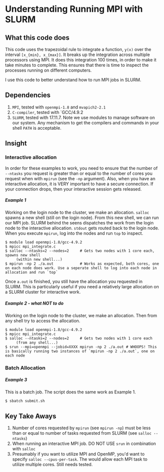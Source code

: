 # Understanding Running MPI with SLURM

## What this code does
This code uses the trapezoidal rule to integrate a function, `y(x)` over the interval
`[x_{min}, x_{max}]`. It breaks up the integration across multiple processors using
MPI. It does this integration 100 times, in order to make it take minutes to
complete. This ensures that there is time to inspect the processes running on 
different computers.

I use this code to better understand how to run MPI jobs in SLURM.

## Dependencies
1. `MPI`, tested with `openmpi-1.8` and `mvapich2-2.1`
2. `C-compiler`, tested with `GCC/4.9.2
3. `SLURM`, tested with 17.11.7.
Note we use modules to manage software on our system. Any mechanism to get the 
compilers and commands in your shell `PATH` is acceptable.


## Insight
### Interactive allocation
In order for these examples to work, you need to ensure that the number of
`--ntasks` you request is greater than or equal to the number of cores you request
when with `mpirun` (see the `-np` argument). Also, when you have an interactive
allocation, it is VERY important to have a secure connection. If your connection
drops, then your interactive session gets released.

##### Example 1
Working on the login node to the cluster, we make an allocation.
`salloc` spawns a new shell (still on the login node). From this new shell, we can
run our MPI job. SLURM behind the seens dispatches the work from the login node
to the interactive allocation. `stdout` gets routed back to the login node.
When you execute `mpirun`, log into the nodes and run `top` to inspect.

    $ module load openmpi-1.8/gcc-4.9.2
    $ mpicc mpi_integrate.c 
    $ salloc --ntasks=2 --nodes=2     # Gets two nodes with 1 core each, spawns new shell
         (within new shell...)       
    $ mpirun -np 2 ./a.out            # Works as expected, both cores, one on each node does work. Use a seperate shell to log into each node in allocation and run `top`

Once `a.out` is finished, you still have the allocation you requested in SLURM. 
This is particularly useful if you need a relatively large allocation on a SLURM
cluster for interactive work. 


##### Example 2 - what NOT to do
Working on the login node to the cluster, we make an allocation. Then from any shell
try to access the allocation.

    $ module load openmpi-1.8/gcc-4.9.2
    $ mpicc mpi_integrate.c 
    $ salloc --ntasks=2 --nodes=2     # Gets two nodes with 1 core each
         (from any shell...)
    $ srun --mpi=openmpi --jobid=XXXX mpirun -np 2 ./a.out # WHOOPS! This is basically running two instances of `mpirun -np 2 ./a.out`, one on each node
     


### Batch Allocation
##### Example 3 
This is a batch job. The script does the same work as Example 1.

    $ sbatch submit.sh


## Key Take Aways
1. Number of cores requested by `mpirun` (see `mpirun -np`) must be less than or equal to number of tasks requested from SLURM (see `salloc --ntasks`)
2. When running an interactive MPI job. DO NOT USE `srun` in combination with `salloc`
3. Presumably if you want to utilize MPI and OpenMP, you'd want to specify `salloc --cpus-per-task`. The would allow each MPI task to utilize multiple cores. Still needs tested.
